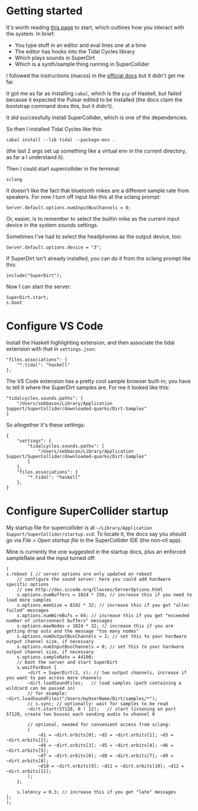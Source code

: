 # Getting started

It's worth reading [this page](https://tidalcycles.org/docs/getting-started/tidal_start/) to start, which outlines how you interact with the system. In brief:

- You type stuff in an editor and eval lines one at a time
- The editor has hooks into the Tidal Cycles library
- Which plays sounds in SuperDirt
- Which is a synth/sample thing running in SuperCollider

I followed the instructions (macos) in the [official docs](https://tidalcycles.org/docs/) but it didn't get me far.

It got me as far as installing `cabal`, which is the `pip` of Haskell, but failed because it expected the Pulsar edited to be installed (the docs claim the bootstrap command does this, but it didn't).

It _did_ successfully install SuperCollider, which is one of the dependencies.

So then I installed Tidal Cycles like this:

    cabal install --lib tidal --package-env .

(the last 2 args set up something like a virtual env in the current directory, as far a I understand it).

Then I could start supercollider in the terminal:

    sclang

It doesn't like the fact that bluetooth mikes are a different sample rate from speakers. For now I turn off input like this at the sclang prompt:

    Server.default.options.numInputBusChannels = 0;

Or, easier, is to remember to select the builtin mike as the current input device in the system sounds settings.

Sometimes I've had to select the headphones as the output device, too:

    Server.default.options.device = "3";

If SuperDirt isn't already installed, you can do it from the sclang prompt like this:

    include("SuperDirt");

Now I can start the server:

    SuperDirt.start;
    s.boot

# Configure VS Code

Install the Haskell highlighting extension; and then associate the tidal extension with that in `settings.json`:

    "files.associations": {
        "*.tidal": "haskell"
    },

The VS Code extension has a pretty cool sample browser built-in; you have to tell it where the SuperDirt samples are. For me it looked like this:

    "tidalcycles.sounds.paths": [
        "/Users/sebbacon/Library/Application Support/SuperCollider/downloaded-quarks/Dirt-Samples"
    ]

So altogether it's these settings:

    {
        "settings": {
            "tidalcycles.sounds.paths": [
                "/Users/sebbacon/Library/Application Support/SuperCollider/downloaded-quarks/Dirt-Samples"
            ]
        },
        "files.associations": {
            "*.tidal": "haskell"
        },
    }

# Configure SuperCollider startup

My startup file for supercollider is at `~/Library/Application Support/SuperCollider/startup.scd`. To locate it, the docs say you should go via _File > Open startup file_ in the SuperCollider IDE (the non-cli app).

Mine is currently the one suggested in the startup docs, plus an enforced sampleRate and the input turned off:

    (
    s.reboot { // server options are only updated on reboot
        // configure the sound server: here you could add hardware specific options
        // see http://doc.sccode.org/Classes/ServerOptions.html
        s.options.numBuffers = 1024 * 256; // increase this if you need to load more samples
        s.options.memSize = 8192 * 32; // increase this if you get "alloc failed" messages
        s.options.numWireBufs = 64; // increase this if you get "exceeded number of interconnect buffers" messages
        s.options.maxNodes = 1024 * 32; // increase this if you are getting drop outs and the message "too many nodes"
        s.options.numOutputBusChannels = 2; // set this to your hardware output channel size, if necessary
        s.options.numInputBusChannels = 0; // set this to your hardware output channel size, if necessary
        s.options.sampleRate = 44100;
        // boot the server and start SuperDirt
        s.waitForBoot {
            ~dirt = SuperDirt(2, s); // two output channels, increase if you want to pan across more channels
            ~dirt.loadSoundFiles;   // load samples (path containing a wildcard can be passed in)
            // for example: ~dirt.loadSoundFiles("/Users/myUserName/Dirt/samples/*");
            // s.sync; // optionally: wait for samples to be read
            ~dirt.start(57120, 0 ! 12);   // start listening on port 57120, create two busses each sending audio to channel 0

            // optional, needed for convenient access from sclang:
            (
                ~d1 = ~dirt.orbits[0]; ~d2 = ~dirt.orbits[1]; ~d3 = ~dirt.orbits[2];
                ~d4 = ~dirt.orbits[3]; ~d5 = ~dirt.orbits[4]; ~d6 = ~dirt.orbits[5];
                ~d7 = ~dirt.orbits[6]; ~d8 = ~dirt.orbits[7]; ~d9 = ~dirt.orbits[8];
                ~d10 = ~dirt.orbits[9]; ~d11 = ~dirt.orbits[10]; ~d12 = ~dirt.orbits[11];
            );
        };

        s.latency = 0.3; // increase this if you get "late" messages
    };
    );
